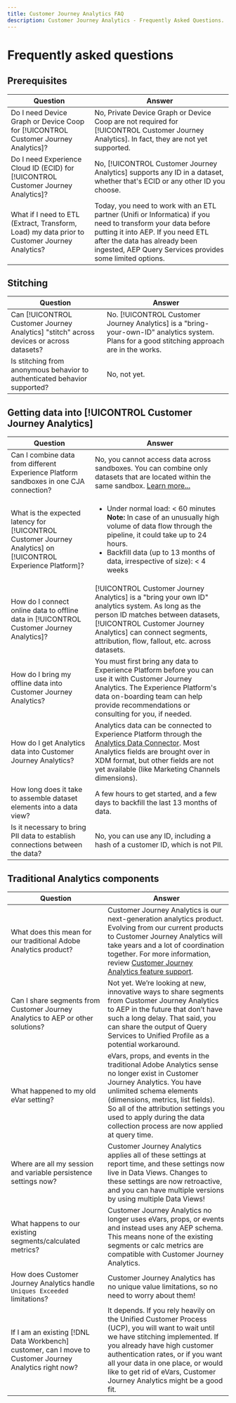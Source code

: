 ```yaml
---
title: Customer Journey Analytics FAQ
description: Customer Journey Analytics - Frequently Asked Questions.
---
```


# Frequently asked questions

## Prerequisites

| Question | Answer |
| --- | --- |
| Do I need Device Graph or Device Coop for [!UICONTROL Customer Journey Analytics]? | No, Private Device Graph or Device Coop are not required for [!UICONTROL Customer Journey Analytics]. In fact, they are not yet supported. |
| Do I need Experience Cloud ID (ECID) for [!UICONTROL Customer Journey Analytics]? | No, [!UICONTROL Customer Journey Analytics] supports any ID in a dataset, whether that's ECID or any other ID you choose. |
| What if I need to ETL (Extract, Transform, Load) my data prior to Customer Journey Analytics? | Today, you need to work with an ETL partner (Unifi or Informatica) if you need to transform your data before putting it into AEP. If you need ETL after the data has already been ingested, AEP Query Services provides some limited options. |

## Stitching 

| Question | Answer |
| --- | --- |
| Can [!UICONTROL Customer Journey Analytics] "stitch" across devices or across datasets? | No. [!UICONTROL Customer Journey Analytics] is a "bring-your-own-ID" analytics system. Plans for a good stitching approach are in the works. |
| Is stitching from anonymous behavior to authenticated behavior supported? | No, not yet. |

## Getting data into [!UICONTROL Customer Journey Analytics]

| Question | Answer |
| --- | --- |
| Can I combine data from different Experience Platform sandboxes in one CJA connection? | No, you cannot access data across sandboxes. You can combine only datasets that are located within the same sandbox. [Learn more...](https://docs.adobe.com/content/help/en/analytics-platform/using/cja-connections/create-connection.html#select-sandbox-and-datasets) |
| What is the expected latency for [!UICONTROL Customer Journey Analytics] on [!UICONTROL Experience Platform]? | <ul><li>Under normal load: < 60 minutes<br>**Note:** In case of an unusually high volume of data flow through the pipeline, it could take up to 24 hours.</li><li>Backfill data (up to 13 months of data, irrespective of size): < 4 weeks</li></ul> |
| How do I connect online data to offline data in [!UICONTROL Customer Journey Analytics]? | [!UICONTROL Customer Journey Analytics] is a "bring your own ID" analytics system. As long as the person ID matches between datasets, [!UICONTROL Customer Journey Analytics] can connect segments, attribution, flow, fallout, etc. across datasets. |
| How do I bring my offline data into Customer Journey Analytics? | You must first bring any data to Experience Platform before you can use it with Customer Journey Analytics. The Experience Platform's data on-boarding team can help provide recommendations or consulting for you, if needed. |
| How do I get Analytics data into Customer Journey Analytics? |Analytics data can be connected to Experience Platform through the [Analytics Data Connector](https://docs.adobe.com/content/help/en/experience-platform/sources/connectors/adobe-applications/analytics.html). Most Analytics fields are brought over in XDM format, but other fields are not yet available (like Marketing Channels dimensions). |
| How long does it take to assemble dataset elements into a data view? | A few hours to get started, and a few days to backfill the last 13 months of data. |
| Is it necessary to bring PII data to establish connections between the data? | No, you can use any ID, including a hash of a customer ID, which is not PII. |

## Traditional Analytics components

| Question | Answer |
| --- | --- |
| What does this mean for our traditional Adobe Analytics product? | Customer Journey Analytics is our next-generation analytics product. Evolving from our current products to Customer Journey Analytics will take years and a lot of coordination together. For more information, review [Customer Journey Analytics feature support](/help/getting-started/cja-aa.md). |
| Can I share segments from Customer Journey Analytics to AEP or other solutions? | Not yet. We’re looking at new, innovative ways to share segments from Customer Journey Analytics to AEP in the future that don’t have such a long delay. That said, you can share the output of Query Services to Unified Profile as a potential workaround. |
| What happened to my old eVar setting? | eVars, props, and events in the traditional Adobe Analytics sense no longer exist in Customer Journey Analytics. You have unlimited schema elements (dimensions, metrics, list fields). So all of the attribution settings you used to apply during the data collection process are now applied at query time. |
| Where are all my session and variable persistence settings now? | Customer Journey Analytics applies all of these settings at report time, and these settings now live in Data Views. Changes to these settings are now retroactive, and you can have multiple versions by using multiple Data Views! |
| What happens to our existing segments/calculated metrics? | Customer Journey Analytics no longer uses eVars, props, or events and instead uses any AEP schema. This means none of the existing segments or calc metrics are compatible with Customer Journey Analytics. |
| How does Customer Journey Analytics handle `Uniques Exceeded` limitations? | Customer Journey Analytics has no unique value limitations, so no need to worry about them! |
| If I am an existing [!DNL Data Workbench] customer, can I move to Customer Journey Analytics right now? | It depends. If you rely heavily on the Unified Customer Process (UCP), you will want to wait until we have stitching implemented. If you already have high customer authentication rates, or if you want all your data in one place, or would like to get rid of eVars, Customer Journey Analytics might be a good fit. |
